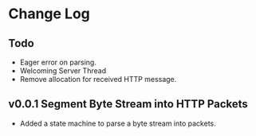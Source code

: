 # Change Log

## Todo

- Eager error on parsing.
- Welcoming Server Thread
- Remove allocation for received HTTP message.

## v0.0.1 Segment Byte Stream into HTTP Packets

- Added a state machine to parse a byte stream into packets.

